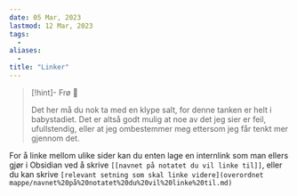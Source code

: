 ```yaml
---
date: 05 Mar, 2023
lastmod: 12 Mar, 2023
tags:
  - 
aliases:
  - 
title: "Linker"
---
```

> [!hint]- Frø  🌱
>
> Det her må du nok ta med en klype salt, for denne tanken er helt i babystadiet. Det er altså godt mulig at noe av det jeg sier er feil, ufullstendig, eller at jeg ombestemmer meg ettersom jeg får tenkt mer gjennom det.

For å linke mellom ulike sider kan du enten lage en internlink som man ellers gjør i Obsidian ved å skrive `[[navnet på notatet du vil linke til]]`, eller du kan skrive `[relevant setning som skal linke videre](overordnet mappe/navnet%20på%20notatet%20du%20vil%20linke%20til.md)`